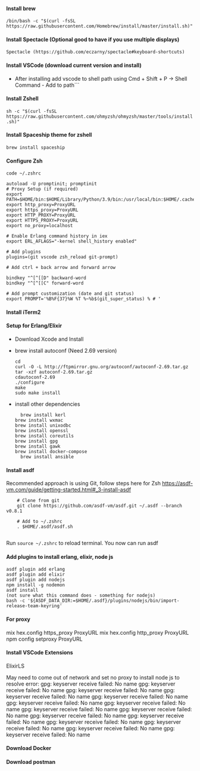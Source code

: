 #### Install brew

```/bin/bash -c "$(curl -fsSL https://raw.githubusercontent.com/Homebrew/install/master/install.sh)"```


#### Install Spectacle (Optional good to have if you use multiple displays)

```Spectacle (https://github.com/eczarny/spectacle#keyboard-shortcuts)```

#### Install VSCode (download current version and install)

- After installing add vscode to shell path using Cmd + Shift + P -> Shell Command - Add to path```


#### Install Zshell

```sh -c "$(curl -fsSL https://raw.githubusercontent.com/ohmyzsh/ohmyzsh/master/tools/install.sh)"```

#### Install Spaceship theme for zshell

```brew install spaceship```

#### Configure Zsh 
```code ~/.zshrc```

```
autoload -U promptinit; promptinit
# Proxy Setup (if required)
export PATH=$HOME/bin:$HOME/Library/Python/3.9/bin:/usr/local/bin:$HOME/.cache/rebar3/bin:$PATH
export http_proxy=ProxyURL
export https_proxy=ProxyURL
export HTTP_PROXY=ProxyURL
export HTTPS_PROXY=ProxyURL
export no_proxy=localhost

# Enable Erlang command history in iex
export ERL_AFLAGS="-kernel shell_history enabled"

# Add plugins
plugins=(git vscode zsh_reload git-prompt)

# Add ctrl + back arrow and forward arrow

bindkey "^[^[[D" backward-word
bindkey "^[^[[C" forward-word

# Add prompt customization (date and git status)
export PROMPT='%B%F{37}%W %T %~%b$(git_super_status) % # '

```

#### Install iTerm2

#### Setup for Erlang/Elixir

- Download Xcode and Install

- brew install autoconf (Need 2.69 version)
	
	```brew uninstall autoconf --ignore-dependencies
  cd
    curl -O -L http://ftpmirror.gnu.org/autoconf/autoconf-2.69.tar.gz
  tar -xzf autoconf-2.69.tar.gz
  cdautoconf-2.69
  ./configure
  make
  sudo make install
  ```
- install other dependencies
  ```
	brew install kerl
  brew install wxmac
  brew install unixodbc
  brew install openssl
  brew install coreutils
  brew install gpg
  brew install gawk
  brew install docker-compose
	brew install ansible
  ```
  
#### Install asdf

Recommended approach is using Git, follow steps here for Zsh
https://asdf-vm.com/guide/getting-started.html#_3-install-asdf

```	
	# Clone from git
	git clone https://github.com/asdf-vm/asdf.git ~/.asdf --branch v0.8.1
```

```
	# Add to ~/.zshrc
	. $HOME/.asdf/asdf.sh
  
```
Run ```source ~/.zshrc``` to reload terminal. You now can run asdf

#### Add plugins to install erlang, elixir, node js

```
asdf plugin add erlang
asdf plugin add elixir
asdf plugin add nodejs
npm install -g nodemon
asdf install
(not sure what this command does - something for nodejs)
bash -c '${ASDF_DATA_DIR:=$HOME/.asdf}/plugins/nodejs/bin/import-release-team-keyring'
```

#### For proxy
mix hex.config https_proxy ProxyURL
mix hex.config http_proxy ProxyURL
npm config setproxy ProxyURL


#### Install VSCode Extensions
ElixirLS


May need to come out of network and set no proxy to install node js to resolve error:
gpg: keyserver receive failed: No name
gpg: keyserver receive failed: No name
gpg: keyserver receive failed: No name
gpg: keyserver receive failed: No name
gpg: keyserver receive failed: No name
gpg: keyserver receive failed: No name
gpg: keyserver receive failed: No name
gpg: keyserver receive failed: No name
gpg: keyserver receive failed: No name
gpg: keyserver receive failed: No name
gpg: keyserver receive failed: No name
gpg: keyserver receive failed: No name
gpg: keyserver receive failed: No name
gpg: keyserver receive failed: No name
gpg: keyserver receive failed: No name


#### Download Docker

#### Download postman

